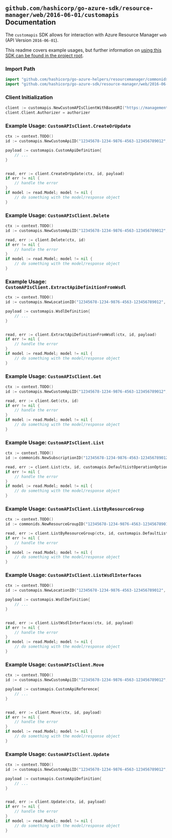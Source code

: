 
## `github.com/hashicorp/go-azure-sdk/resource-manager/web/2016-06-01/customapis` Documentation

The `customapis` SDK allows for interaction with Azure Resource Manager `web` (API Version `2016-06-01`).

This readme covers example usages, but further information on [using this SDK can be found in the project root](https://github.com/hashicorp/go-azure-sdk/tree/main/docs).

### Import Path

```go
import "github.com/hashicorp/go-azure-helpers/resourcemanager/commonids"
import "github.com/hashicorp/go-azure-sdk/resource-manager/web/2016-06-01/customapis"
```


### Client Initialization

```go
client := customapis.NewCustomAPIsClientWithBaseURI("https://management.azure.com")
client.Client.Authorizer = authorizer
```


### Example Usage: `CustomAPIsClient.CreateOrUpdate`

```go
ctx := context.TODO()
id := customapis.NewCustomApiID("12345678-1234-9876-4563-123456789012", "example-resource-group", "customApiName")

payload := customapis.CustomApiDefinition{
	// ...
}


read, err := client.CreateOrUpdate(ctx, id, payload)
if err != nil {
	// handle the error
}
if model := read.Model; model != nil {
	// do something with the model/response object
}
```


### Example Usage: `CustomAPIsClient.Delete`

```go
ctx := context.TODO()
id := customapis.NewCustomApiID("12345678-1234-9876-4563-123456789012", "example-resource-group", "customApiName")

read, err := client.Delete(ctx, id)
if err != nil {
	// handle the error
}
if model := read.Model; model != nil {
	// do something with the model/response object
}
```


### Example Usage: `CustomAPIsClient.ExtractApiDefinitionFromWsdl`

```go
ctx := context.TODO()
id := customapis.NewLocationID("12345678-1234-9876-4563-123456789012", "locationName")

payload := customapis.WsdlDefinition{
	// ...
}


read, err := client.ExtractApiDefinitionFromWsdl(ctx, id, payload)
if err != nil {
	// handle the error
}
if model := read.Model; model != nil {
	// do something with the model/response object
}
```


### Example Usage: `CustomAPIsClient.Get`

```go
ctx := context.TODO()
id := customapis.NewCustomApiID("12345678-1234-9876-4563-123456789012", "example-resource-group", "customApiName")

read, err := client.Get(ctx, id)
if err != nil {
	// handle the error
}
if model := read.Model; model != nil {
	// do something with the model/response object
}
```


### Example Usage: `CustomAPIsClient.List`

```go
ctx := context.TODO()
id := commonids.NewSubscriptionID("12345678-1234-9876-4563-123456789012")

read, err := client.List(ctx, id, customapis.DefaultListOperationOptions())
if err != nil {
	// handle the error
}
if model := read.Model; model != nil {
	// do something with the model/response object
}
```


### Example Usage: `CustomAPIsClient.ListByResourceGroup`

```go
ctx := context.TODO()
id := commonids.NewResourceGroupID("12345678-1234-9876-4563-123456789012", "example-resource-group")

read, err := client.ListByResourceGroup(ctx, id, customapis.DefaultListByResourceGroupOperationOptions())
if err != nil {
	// handle the error
}
if model := read.Model; model != nil {
	// do something with the model/response object
}
```


### Example Usage: `CustomAPIsClient.ListWsdlInterfaces`

```go
ctx := context.TODO()
id := customapis.NewLocationID("12345678-1234-9876-4563-123456789012", "locationName")

payload := customapis.WsdlDefinition{
	// ...
}


read, err := client.ListWsdlInterfaces(ctx, id, payload)
if err != nil {
	// handle the error
}
if model := read.Model; model != nil {
	// do something with the model/response object
}
```


### Example Usage: `CustomAPIsClient.Move`

```go
ctx := context.TODO()
id := customapis.NewCustomApiID("12345678-1234-9876-4563-123456789012", "example-resource-group", "customApiName")

payload := customapis.CustomApiReference{
	// ...
}


read, err := client.Move(ctx, id, payload)
if err != nil {
	// handle the error
}
if model := read.Model; model != nil {
	// do something with the model/response object
}
```


### Example Usage: `CustomAPIsClient.Update`

```go
ctx := context.TODO()
id := customapis.NewCustomApiID("12345678-1234-9876-4563-123456789012", "example-resource-group", "customApiName")

payload := customapis.CustomApiDefinition{
	// ...
}


read, err := client.Update(ctx, id, payload)
if err != nil {
	// handle the error
}
if model := read.Model; model != nil {
	// do something with the model/response object
}
```
